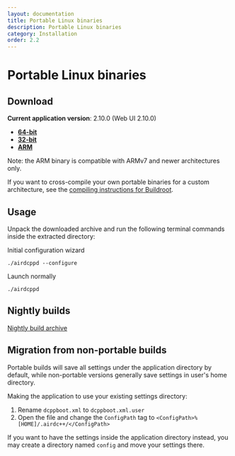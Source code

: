 ```yaml
---
layout: documentation
title: Portable Linux binaries
description: Portable Linux binaries
category: Installation
order: 2.2
---
```


# Portable Linux binaries

## Download

**Current application version**: 2.10.0 (Web UI 2.10.0)

- **[64-bit](https://web-builds.airdcpp.net/stable/airdcpp_2.10.0_webui-2.10.0_64-bit_portable.tar.gz)**
- **[32-bit](https://web-builds.airdcpp.net/stable/airdcpp_2.10.0_webui-2.10.0_32-bit_portable.tar.gz)**
- **[ARM](https://web-builds.airdcpp.net/stable/airdcpp_2.10.0_webui-2.10.0_armhf_portable.tar.gz)**

Note: the ARM binary is compatible with ARMv7 and newer architectures only.

If you want to cross-compile your own portable binaries for a custom architecture, see the [compiling instructions for Buildroot](https://github.com/airdcpp-web/airdcpp-webclient/tree/master/buildroot).


## Usage

Unpack the downloaded archive and run the following terminal commands inside the extracted directory:

Initial configuration wizard

`./airdcppd --configure`

Launch normally

`./airdcppd`


## Nightly builds

[Nightly build archive](https://web-builds.airdcpp.net/develop/)


## Migration from non-portable builds

Portable builds will save all settings under the application directory by default, while non-portable versions generally save settings in user's home directory.

Making the application to use your existing settings directory:

1. Rename `dcppboot.xml` to `dcppboot.xml.user`
2. Open the file and change the `ConfigPath` tag to `<ConfigPath>%[HOME]/.airdc++/</ConfigPath>`

If you want to have the settings inside the application directory instead, you may create a directory named `config` and move your settings there.